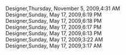 ﻿Designer,Thursday, November 5, 2009,4:31 AM  Designer,Sunday, May 17, 2009,6:19 PM  Designer,Sunday, May 17, 2009,6:18 PM  Designer,Sunday, May 17, 2009,6:17 PM  Designer,Sunday, May 17, 2009,6:13 PM  Designer,Sunday, May 17, 2009,3:22 AM  Designer,Sunday, May 17, 2009,3:17 AM